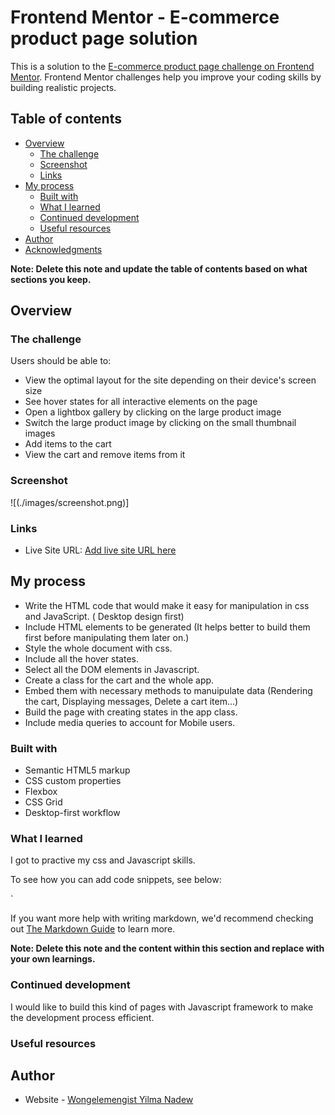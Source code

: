 # Frontend Mentor - E-commerce product page solution

This is a solution to the [E-commerce product page challenge on Frontend Mentor](https://www.frontendmentor.io/challenges/ecommerce-product-page-UPsZ9MJp6). Frontend Mentor challenges help you improve your coding skills by building realistic projects.

## Table of contents

- [Overview](#overview)
  - [The challenge](#the-challenge)
  - [Screenshot](#screenshot)
  - [Links](#links)
- [My process](#my-process)
  - [Built with](#built-with)
  - [What I learned](#what-i-learned)
  - [Continued development](#continued-development)
  - [Useful resources](#useful-resources)
- [Author](#author)
- [Acknowledgments](#acknowledgments)

**Note: Delete this note and update the table of contents based on what sections you keep.**

## Overview

### The challenge

Users should be able to:

- View the optimal layout for the site depending on their device's screen size
- See hover states for all interactive elements on the page
- Open a lightbox gallery by clicking on the large product image
- Switch the large product image by clicking on the small thumbnail images
- Add items to the cart
- View the cart and remove items from it

### Screenshot

![(./images/screenshot.png)]

### Links


- Live Site URL: [Add live site URL here](https://strong-marzipan-c78a04.netlify.app/)

## My process

- Write the HTML code that would make it easy for manipulation in css and JavaScript. ( Desktop design first)
- Include HTML elements to be generated (It helps better to build them first before manipulating them later on.)
- Style the whole document with css.
- Include all the hover states.
- Select all the DOM elements in Javascript.
- Create a class for the cart and the whole app.
- Embed them with necessary methods to manuipulate data (Rendering the cart, Displaying messages, Delete a cart item...)
- Build the page with creating states in the app class.
- Include media queries to account for Mobile users.

### Built with

- Semantic HTML5 markup
- CSS custom properties
- Flexbox
- CSS Grid
- Desktop-first workflow

### What I learned

I got to practive my css and Javascript skills.

To see how you can add code snippets, see below:

`

If you want more help with writing markdown, we'd recommend checking out [The Markdown Guide](https://www.markdownguide.org/) to learn more.

**Note: Delete this note and the content within this section and replace with your own learnings.**

### Continued development

I would like to build this kind of pages with Javascript framework to make the development process efficient.

### Useful resources

## Author

- Website - [Wongelemengist Yilma Nadew](https://www.your-site.com)
